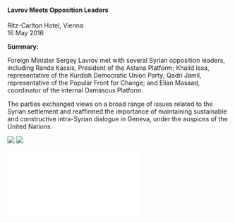 <h4>Lavrov Meets Opposition Leaders</h4>

Ritz-Carlton Hotel, Vienna  
16 May 2016
	
<b>Summary:</b>	

Foreign Minister Sergey Lavrov met with several Syrian opposition leaders, including Randa Kassis, President of the Astana Platform; Khalid Issa, representative of the Kurdish Democratic Union Party; Qadri Jamil, representative of the Popular Front for Change; and Elian Masaad, coordinator of the internal Damascus Platform.

The parties exchanged views on a broad range of issues related to the Syrian settlement and reaffirmed the importance of maintaining sustainable and constructive intra-Syrian dialogue in Geneva, under the auspices of the United Nations.

![](83.jpg)
![](84.JPG)

![](85.pdf)
<p></p>
